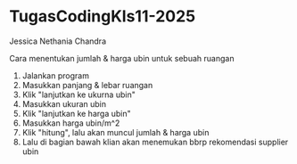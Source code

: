 # TugasCodingKls11-2025
Jessica Nethania Chandra

Cara menentukan jumlah & harga ubin untuk sebuah ruangan
1. Jalankan program
2. Masukkan panjang & lebar ruangan
3. Klik "lanjutkan ke ukurna ubin"
4. Masukkan ukuran ubin
5. Klik "lanjutkan ke harga ubin"
6. Masukkan harga ubin/m^2
7. Klik "hitung", lalu akan muncul jumlah & harga ubin 
8. Lalu di bagian bawah klian akan menemukan bbrp rekomendasi supplier ubin

